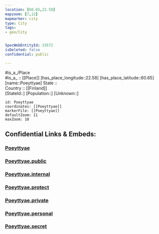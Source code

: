 ```yaml
---
location: [60.65,22.58] 
mapzoom: [7,12] 
mapmarker: city 
type: City
tags:
- geo/City


SpocWebEntityId: 33572
isDeleted: false
confidential: public

---
```

#is_a_/Place  
#is_a_ :: [[Place]] 
[has_place_longitude::22.58] 
[has_place_latitude::60.65] 
[name::Poeyttyae] 
State ::  
Country :: [[Finland]]  
[StateId::] 
[Population::] 
[Unknown::] 


```leaflet
id: Poeyttyae
coordinates: [[Poeyttyae]] 
markerFile: [[Poeyttyae]] 
defaultZoom: 11 
maxZoom: 18
```


## Confidential Links & Embeds: 

### [Poeyttyae](/_Standards/Earth/Continent/Europe/Europe~North/Finland/Provinces~Finland/Western_Finland/counties~Western_Finland/Finland_Proper/City/Poeyttyae.md) 

### [Poeyttyae.public](/_public/Earth/Continent/Europe/Europe~North/Finland/Provinces~Finland/Western_Finland/counties~Western_Finland/Finland_Proper/City/Poeyttyae.public.md) 

### [Poeyttyae.internal](/_internal/Earth/Continent/Europe/Europe~North/Finland/Provinces~Finland/Western_Finland/counties~Western_Finland/Finland_Proper/City/Poeyttyae.internal.md) 

### [Poeyttyae.protect](/_protect/Earth/Continent/Europe/Europe~North/Finland/Provinces~Finland/Western_Finland/counties~Western_Finland/Finland_Proper/City/Poeyttyae.protect.md) 

### [Poeyttyae.private](/_private/Earth/Continent/Europe/Europe~North/Finland/Provinces~Finland/Western_Finland/counties~Western_Finland/Finland_Proper/City/Poeyttyae.private.md) 

### [Poeyttyae.personal](/_personal/Earth/Continent/Europe/Europe~North/Finland/Provinces~Finland/Western_Finland/counties~Western_Finland/Finland_Proper/City/Poeyttyae.personal.md) 

### [Poeyttyae.secret](/_secret/Earth/Continent/Europe/Europe~North/Finland/Provinces~Finland/Western_Finland/counties~Western_Finland/Finland_Proper/City/Poeyttyae.secret.md)

